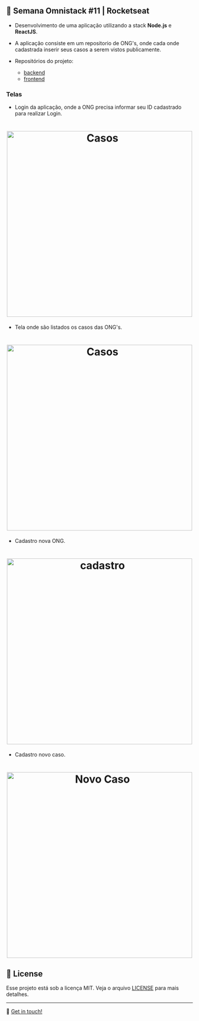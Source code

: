 ## :rocket: Semana Omnistack #11 | Rocketseat

- Desenvolvimento de uma aplicação utilizando a stack **Node.js** e **ReactJS**.
- A aplicação consiste em um repositorio de ONG's, onde cada onde cadastrada inserir seus casos a serem vistos publicamente. 

- Repositórios do projeto:

  - [backend](https://github.com/Igorhleite/omnistack11/tree/master/backend)
  - [frontend](https://github.com/Igorhleite/omnistack11/tree/master/frontend)

### Telas

- Login da aplicação, onde a ONG precisa informar seu ID cadastrado para realizar Login.

<h1 align="center">
   <img alt="Casos" title="Casos" src="https://i.ibb.co/wwfDW8N/img-1.jpg" width="500px" />
</h1>

- Tela onde são listados os casos das ONG's.

<h1 align="center">
  <img alt="Casos" title="Casos" src="https://i.ibb.co/WFDNGDC/img-3.jpg" width="500px" />
</h1>

- Cadastro nova ONG.

<h1 align="center">
  <img alt="cadastro" title="cadastro" src="https://i.ibb.co/FVcspry/img-4.jpg" width="500px" />
</h1>

- Cadastro novo caso.

<h1 align="center">
  <img alt="Novo Caso" title="novocaso" src="https://i.ibb.co/ryQ88BR/img-2.jpg" width="500px" />
</h1>

## :memo: License

Esse projeto está sob a licença MIT. Veja o arquivo [LICENSE](LICENSE.md) para mais detalhes.

---

:wave: [Get in touch!](https://www.linkedin.com/in/igor-henrique-leite-a77b37160/)
